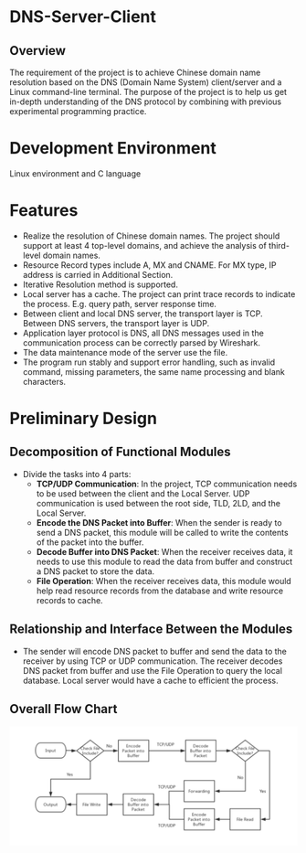# DNS-Server-Client

## Overview
The requirement of the project is to achieve Chinese domain name resolution based on the DNS (Domain Name System) client/server and a Linux command-line terminal. The purpose of the project is to help us get in-depth understanding of the DNS protocol by combining with previous experimental programming practice.

# Development Environment
Linux environment and C language

# Features
- Realize the resolution of Chinese domain names. The project should support at least 4 top-level domains, and achieve the analysis of third-level domain names.
- Resource Record types include A, MX and CNAME. For MX type, IP address is carried in Additional Section.
- Iterative Resolution method is supported.
- Local server has a cache. The project can print trace records to indicate the process. E.g. query path, server response time.
- Between client and local DNS server, the transport layer is TCP. Between DNS servers, the transport layer is UDP.
- Application layer protocol is DNS, all DNS messages used in the communication process can be correctly parsed by Wireshark.
- The data maintenance mode of the server use the file.
- The program run stably and support error handling, such as invalid command, missing parameters, the same name processing and blank characters.

# Preliminary Design
## Decomposition of Functional Modules
- Divide the tasks into 4 parts:
  - **TCP/UDP Communication**: In the project, TCP communication needs to be used between the client and the Local Server. UDP communication is used between the root side, TLD, 2LD, and the Local Server.
  - **Encode the DNS Packet into Buffer**: When the sender is ready to send a DNS packet, this module will be called to write the contents of the packet into the buffer.
  - **Decode Buffer into DNS Packet**: When the receiver receives data, it needs to use this module to read the data from buffer and construct a DNS packet to store the data.
  - **File Operation**: When the receiver receives data, this module would help read resource records from the database and write resource records to cache.
  
## Relationship and Interface Between the Modules
- The sender will encode DNS packet to buffer and send the data to the receiver by using TCP or UDP communication. The receiver decodes DNS packet from buffer and use the File Operation to query the local database. Local server would have a cache to efficient the process.

## Overall Flow Chart
![image](IMG/flow_chart.png)
